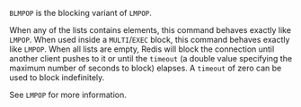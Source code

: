 `BLMPOP` is the blocking variant of `LMPOP`.

When any of the lists contains elements, this command behaves exactly like `LMPOP`.
When used inside a `MULTI`/`EXEC` block, this command behaves exactly like `LMPOP`.
When all lists are empty, Redis will block the connection until another client pushes to it or until the `timeout` (a double value specifying the maximum number of seconds to block) elapses.
A `timeout` of zero can be used to block indefinitely.

See `LMPOP` for more information.
